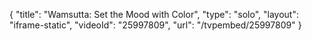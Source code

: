 {
    "title": "Wamsutta: Set the Mood with Color",
    "type": "solo",
    "layout": "iframe-static",
    "videoId": "25997809",
    "url": "\/tvpembed\/25997809"
}